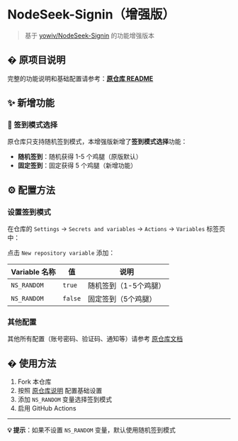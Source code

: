 # NodeSeek-Signin（增强版）

> 基于 [yowiv/NodeSeek-Signin](https://github.com/yowiv/NodeSeek-Signin) 的功能增强版本

## � 原项目说明

完整的功能说明和基础配置请参考：**[原仓库 README](https://github.com/yowiv/NodeSeek-Signin/blob/main/README.md)**

## ✨ 新增功能

### 🎲 签到模式选择

原仓库只支持随机签到模式，本增强版新增了**签到模式选择**功能：

- **随机签到**：随机获得 1-5 个鸡腿（原版默认）
- **固定签到**：固定获得 5 个鸡腿（新增功能）

## ⚙️ 配置方法

### 设置签到模式

在仓库的 `Settings` → `Secrets and variables` → `Actions` → `Variables` 标签页中：

点击 `New repository variable` 添加：

| Variable 名称 | 值 | 说明 |
|--------------|-----|------|
| `NS_RANDOM` | `true` | 随机签到（1-5个鸡腿）|
| `NS_RANDOM` | `false` | 固定签到（5个鸡腿）|

### 其他配置

其他所有配置（账号密码、验证码、通知等）请参考 [原仓库文档](https://github.com/yowiv/NodeSeek-Signin/blob/main/README.md)

## � 使用方法

1. Fork 本仓库
2. 按照 [原仓库说明](https://github.com/yowiv/NodeSeek-Signin/blob/main/README.md) 配置基础设置
3. 添加 `NS_RANDOM` 变量选择签到模式
4. 启用 GitHub Actions

---

**💡 提示**：如果不设置 `NS_RANDOM` 变量，默认使用随机签到模式